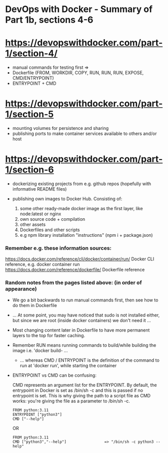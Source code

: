 # DevOps with Docker - Summary of Part 1b, sections 4-6
 
https://devopswithdocker.com/part-1/section-4/
==============================================
 
- manual commands for testing first => 
- Dockerfile  (FROM, WORKDIR, COPY, RUN, RUN, RUN, EXPOSE, CMD/ENTRYPOINT)
- ENTRYPOINT + CMD
 
https://devopswithdocker.com/part-1/section-5
=============================================
 
- mounting volumes for persistence and sharing
- publishing ports to make container services available to others and/or host
 
 
https://devopswithdocker.com/part-1/section-6
=============================================
 
- dockerizing existing projects from e.g. github repos (hopefully with informative README files)
- publishing own images to Docker Hub.   Consisting of: 

   1. some other ready-made docker image as the first layer, like node:latest  or nginx 
   2. own source code + compilation 
   3. other assets
   4. Dockerfiles and other scripts
   5. e.g npm library installation "instructions" (npm i  + package.json)

### Remember e.g. these information sources:
https://docs.docker.com/reference/cli/docker/container/run/  Docker CLI reference, e.g.  docker container run
https://docs.docker.com/reference/dockerfile/     Dockerfile reference


### Random notes from the pages listed above: (in order of appearance)

- We go a bit backwards to run manual commands first, then see how to do them in Dockerfile

- ... At some point, you may have noticed that sudo is not installed either, but since we are root (inside docker containers) we don't need it ...

- Most changing content later in Dockerfile to have more permanent layers to the top for faster caching.

- Remember RUN means running commands to build/while building the image i.e. 'docker build- ...

   - ... whereas CMD / ENTRYPOINT is the definition of the command to run at 'docker run', while starting the container

- ENTRYPOINT vs CMD can be confusing:

   CMD represents an argument list for the ENTRYPOINT. By default, the entrypoint in Docker is set as /bin/sh -c and this is passed if no entrypoint is set. This is why giving the path to a script file as CMD works: you're giving the file as a parameter to /bin/sh -c.

   ```
   FROM python:3.11
   ENTRYPOINT ["python3"]
   CMD ["--help"]
   ```

   OR

   ```
   FROM python:3.11
   CMD ["python3","--help"]                 => "/bin/sh -c python3 --help"
   ```